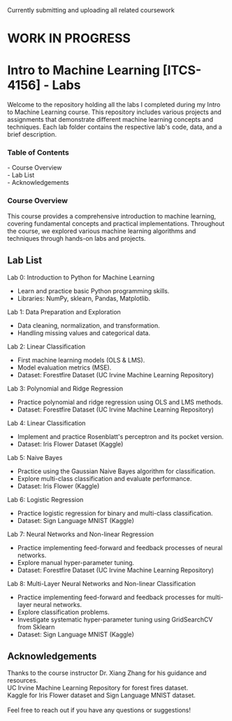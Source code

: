 <p>Currently submitting and uploading all related coursework</p>
<h1>WORK IN PROGRESS</h1>


<h1>Intro to Machine Learning [ITCS-4156] -  Labs</h1>

<p>Welcome to the repository holding all the labs I completed during my Intro to Machine Learning course. This repository includes various projects and assignments that demonstrate different machine learning concepts and techniques. Each lab folder contains the respective lab's code, data, and a brief description.</p>

<h3>Table of Contents</h3>
- Course Overview<br>
- Lab List<br>
- Acknowledgements

<h3>Course Overview</h3>
<p>This course provides a comprehensive introduction to machine learning, covering fundamental concepts and practical implementations. Throughout the course, we explored various machine learning algorithms and techniques through hands-on labs and projects.</p>

<h2>Lab List</h2>

Lab 0: Introduction to Python for Machine Learning
- Learn and practice basic Python programming skills.
- Libraries: NumPy, sklearn, Pandas, Matplotlib.

Lab 1: Data Preparation and Exploration
- Data cleaning, normalization, and transformation.
- Handling missing values and categorical data.

Lab 2: Linear Classification
- First machine learning models (OLS & LMS).
- Model evaluation metrics (MSE).
- Dataset: Forestfire Dataset (UC Irvine Machine Learning Repository)

Lab 3: Polynomial and Ridge Regression
- Practice polynomial and ridge regression using OLS and LMS methods.
- Dataset: Forestfire Dataset (UC Irvine Machine Learning Repository)

Lab 4: Linear Classification
- Implement and practice Rosenblatt's perceptron and its pocket version.
- Dataset: Iris Flower Dataset (Kaggle)

Lab 5: Naive Bayes
- Practice using the Gaussian Naive Bayes algorithm for classification.
- Explore multi-class classification and evaluate performance.
- Dataset: Iris Flower (Kaggle)

Lab 6: Logistic Regression
- Practice logistic regression for binary and multi-class classification.
- Dataset: Sign Language MNIST (Kaggle)

Lab 7: Neural Networks and Non-linear Regression
- Practice implementing feed-forward and feedback processes of neural networks.
- Explore manual hyper-parameter tuning.
- Dataset: Forestfire Dataset (UC Irvine Machine Learning Repository)

Lab 8: Multi-Layer Neural Networks and Non-linear Classification
- Practice implementing feed-forward and feedback processes for multi-layer neural networks.
- Explore classification problems.
- Investigate systematic hyper-parameter tuning using GridSearchCV from Sklearn
- Dataset: Sign Language MNIST (Kaggle)

<h2>Acknowledgements</h2>
Thanks to the course instructor Dr. Xiang Zhang for his guidance and resources.<br>
UC Irvine Machine Learning Repository for forest fires dataset.<br>
Kaggle for Iris Flower dataset and Sign Language MNIST dataset.<br>
<br>
Feel free to reach out if you have any questions or suggestions!
